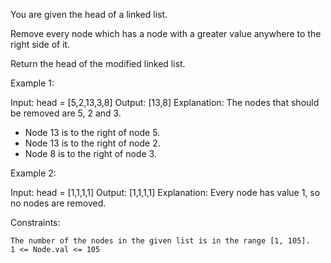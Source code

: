 You are given the head of a linked list.

Remove every node which has a node with a greater value anywhere to the right side of it.

Return the head of the modified linked list.

Example 1:

Input: head = [5,2,13,3,8]
Output: [13,8]
Explanation: The nodes that should be removed are 5, 2 and 3.

- Node 13 is to the right of node 5.
- Node 13 is to the right of node 2.
- Node 8 is to the right of node 3.

Example 2:

Input: head = [1,1,1,1]
Output: [1,1,1,1]
Explanation: Every node has value 1, so no nodes are removed.

Constraints:

    The number of the nodes in the given list is in the range [1, 105].
    1 <= Node.val <= 105
